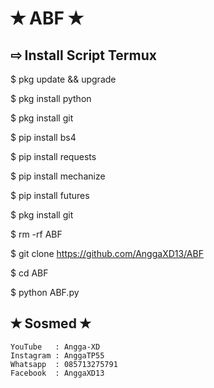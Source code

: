 # ✭ ABF ✭

## ⇨  Install Script Termux

$ pkg update && upgrade  

$ pkg install python  

$ pkg install git  

$ pip install bs4  

$ pip install requests  

$ pip install mechanize  

$ pip install futures

$ pkg install git 

$ rm -rf ABF

$ git clone https://github.com/AnggaXD13/ABF

$ cd ABF

$ python ABF.py 

## ✭ Sosmed ✭ ##
```
YouTube   : Angga-XD
Instagram : AnggaTP55
Whatsapp  : 085713275791
Facebook  : AnggaXD13
